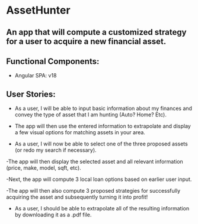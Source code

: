# AssetHunter

## An app that will compute a customized strategy for a user to acquire a new financial asset.

## Functional Components:
- Angular SPA: v18

## User Stories:
- As a user, I will be able to input basic information about my finances and convey the type of asset that I am hunting (Auto? Home? Etc).

- The app will then use the entered information to extrapolate and display a few visual options for matching assets in your area.

- As a user, I will now be able to select one of the three proposed assets (or redo my search if necessary).

-The app will then display the selected asset and all relevant information (price, make, model, sqft, etc).

-Next, the app will compute 3 local loan options based on earlier user input.

-The app will then also compute 3 proposed strategies for successfully acquiring the asset and subsequently turning it into profit!

- As a user, I should be able to extrapolate all of the resulting information by downloading it as a .pdf file.

